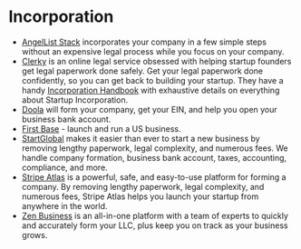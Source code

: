 # Incorporation

- [AngelList Stack](https://www.angellist.com/stack-inc) incorporates your company in a few simple steps without an expensive legal process while you focus on your company.
- [Clerky](https://www.clerky.com) is an online legal service obsessed with helping startup founders get legal paperwork done safely. Get your legal paperwork done confidently, so you can get back to building your startup. They have a handy [Incorporation Handbook](https://handbooks.clerky.com/startup-incorporation) with exhaustive details on everything about Startup Incorporation.
- [Doola](https://www.doola.com) will form your company, get your EIN, and help you open your business bank account.
- [First Base](https://www.firstbase.io) - launch and run a US business.
- [StartGlobal](https://startglobal.co) makes it easier than ever to start a new business by removing lengthy paperwork, legal complexity, and numerous fees. We handle company formation, business bank account, taxes, accounting, compliance, and more.
- [Stripe Atlas](https://stripe.com/atlas) is a powerful, safe, and easy-to-use platform for forming a company. By removing lengthy paperwork, legal complexity, and numerous fees, Stripe Atlas helps you launch your startup from anywhere in the world.
- [Zen Business](https://www.zenbusiness.com) is an all-in-one platform with a team of experts to quickly and accurately form your LLC, plus keep you on track as your business grows.